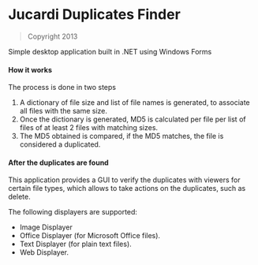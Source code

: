 Jucardi Duplicates Finder
=========================

> Copyright 2013

Simple desktop application built in .NET using Windows Forms

#### How it works

The process is done in two steps

1. A dictionary of file size and list of file names is generated, to associate
all files with the same size.
2. Once the dictionary is generated, MD5 is calculated per file per list of files
of at least 2 files with matching sizes.
3. The MD5 obtained is compared, if the MD5 matches, the file is considered a duplicated.

#### After the duplicates are found

This application provides a GUI to verify the duplicates with viewers for certain
file types, which allows to take actions on the duplicates, such as delete.

The following displayers are supported:
- Image Displayer
- Office Displayer (for Microsoft Office files).
- Text Displayer (for plain text files).
- Web Displayer.
